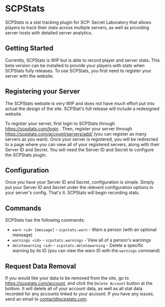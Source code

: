 # SCPStats
SCPStats is a stat tracking plugin for SCP: Secret Laboratory that allows players to track their stats across multiple servers, as well as providing server hosts with detailed server analytics.

## Getting Started
Currently, SCPStats is WIP but is able to record player and server stats. This beta version can be installed to provide your players with stats when SCPStats fully releases. To use SCPStats, you first need to register your server with the website.

## Registering your Server
The SCPStats website is very WIP and does not have much effort put into actual the design of the site. SCPStat's full release will include a redesigned website.

To register your server, first login to SCPStats through https://scpstats.com/login . Then, register your server through https://scpstats.com/account/servers/add/ (you can register as many servers as you want). Once your server is registered, you will be redirected to a page where you can view all of your registered servers, along with their Server ID and Secret. You will need the Server ID and Secret to configure the SCPStats plugin.

## Configuration
Once you have your Server ID and Secret, configuration is simple. Simply put your Server ID and Secret under the relevent configuration options in your server's config. That's it. SCPStats will begin recording stats.

## Commands
SCPStats has the following commands:

* `warn <id> [message]` - `scpstats.warn` - Warn a person (with an optional message)
* `warnings <id>` - `scpstats.warnings` - View all of a person's warnings
* `deletewarning <id>` - `scpstats.deletewarning` - Delete a specific warning by its ID (you can view the warn ID with the `warnings` command)

## Request Data Removal
If you would like your data to be removed from the site, go to https://scpstats.com/account, and click the `Delete Account` button at the bottom. It will delete all of your account data, as well as all stat data recorded for any accounts linked to your account. If you have any issues, send an email to contact@scpstats.com.
